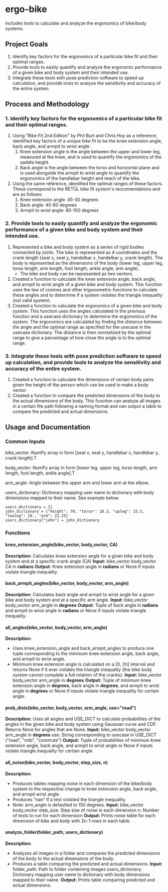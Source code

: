 # ergo-bike
Includes tools to calculate and analyze the ergonomics of bike/body systems.

## Project Goals
1. Identify key factors for the ergonomics of a particular bike fit and their optimal ranges.
2. Provide tools to easily quantify and analyze the ergonomic performance of a given bike and body system and their intended use.
3. Integrate these tools with pose prediction software to speed up calculation, and provide tools to analyze the sensitivity and accuracy of the entire system.

## Process and Methodology
### 1. Identify key factors for the ergonomics of a particular bike fit and their optimal ranges.
1. Using "Bike Fit 2nd Edition" by Phil Burt and Chris Hoy as a reference, identified key factors of a unique bike fit to be the knee extension angle, back angle, and armpit to wrist angle.
    1. Knee extension angle is the angle between the upper and lower leg, measured at the knee, and is used to quantify the ergonomics of the saddle height.
    2. Back angle is the angle between the torso and horizontal plane and is used alongside the armpit to wrist angle to quantify the ergonomics of the handlebar height and reach of the bike.
2. Using the same reference, identified the optimal ranges of these factors. These correspond to the RETÜL bike fit system's reccomendations and are as follows:
    1. Knee extension angle: 45-30 degrees
    2. Back angle: 45-60 degrees
    3. Armpit to wrist angle: 80-100 degrees
### 2. Provide tools to easily quantify and analyze the ergonomic performance of a given bike and body system and their intended use.
1. Represented a bike and body system as a series of rigid bodies connected by joints. The bike is represented as 4 coordinates and the crank length (seat x, seat y, handelbar x, handelbar y, crank length). The body is represented as the dimensions of the body (lower leg, upper leg, torso length, arm length, foot length, ankle angle, arm angle).
    * The bike and body can be represented as two vectors.
2. Created a function to calculate the knee extension angle, back angle, and armpit to wrist angle of a given bike and body system. This function uses the law of cosines and other trigonometric functions to calculate these angles and to determine if a system violates the triangle inequality (not valid system).
3. Created a function to calculate the ergonomics of a given bike and body system. This function uses the angles calculated in the previous function and a usecase dictionary to determine the ergonomics of the system. The ergonomics are calculated by finding the distance between the angle and the optimal range as specified for the usecase in the usecase dictionary. The distance is then normalized by the optimal range to give a percentage of how close the angle is to the optimal range. 
### 3. Integrate these tools with pose prediction software to speed up calculation, and provide tools to analyze the sensitivity and accuracy of the entire system.
1. Created a function to calculate the dimensions of certain body parts given the height of the person which can be used to make a body vector.
2. Created a function to compare the predicted dimensions of the body to the actual dimensions of the body. This function can analyze all images in a certain file path following a naming format and can output a table to compare the predicted and actual dimensions.

## Usage and Documentation
### Common Inputs
bike_vector: NumPy array in form [seat x, seat y, handlebar x, handlebar y, crank length].T

body_vector: NumPy array in form [lower leg, upper leg, torso length, arm length, foot length, ankle angle].T

arm_angle: Angle between the upper arm and lower arm at the elbow.

users_dictionary: Dictionary mapping user name to dictionary with body dimensions mapped to their name. See example below.
```
users_dictionary = {}
john_dictionary = {"height": 70, "torso": 28.3, "upleg": 15.5, "lowleg": 19., "arm": 21.25}
users_dictionary["john"] = john_dictionary
```

### Functions
#### knee_extension_angle(bike_vector, body_vector, CA)
**Description:**
	Calculates knee extension angle for a given bike and body system and at a specific crank angle (CA)
**Input:**
    bike_vector
    body_vector
    CA in **radians**
**Output:**
Knee extension angle in **radians** or None if inputs violate triangle inequality.

#### back_armpit_angles(bike_vector, body_vector, arm_angle)
**Description:**
    Calculates back angle and armpit to wrist angle for a given bike and body system and at a specific arm angle.
**Input:**
    bike_vector
    body_vector
    arm_angle in **degrees**
**Output:**
    Tuple of back angle in **radians** and armpit to wrist angle in **radians** or None if inputs violate triangle inequality.

#### all_angles(bike_vector, body_vector, arm_angle)
**Description:**
* Uses knee_extension_angle and back_armpit_angles to produce one tuple corresponding to the minimum knee extension angle, back angle, and armpit to wrist angle. 
* Minimum knee extension angle is calculated on a [0, 2π] interval and returns None if it ever violates the triangle inequality (the bike body system cannot complete a full rotation of the cranks). 
**Input:**
    bike_vector
    body_vector
    arm_angle in **degrees**
**Output:**
    Tuple of minimum knee extension angle in **degrees**, back angle in **degrees**, and armpit to wrist angle in **degrees** or None if inputs violate triangle inequality for certain angle.

#### prob_dists(bike_vector, body_vector, arm_angle, use="road")
**Description:**
    Uses all angles and USE_DICT to calculate probabilities of the angles in the given bike and body system using Gaussian curve and CDF. Returns None for angles that are None.
**Input:**
    bike_vector
    body_vector
    arm_angle in **degrees**
    use: String corresponding to usecase in USE_DICT ("road", "mtb", "commute")
**Output:**
    Tuple of probabilities of minimum knee extension angle, back angle, and armpit to wrist angle or None if inputs violate triangle inequality for certain angle.

#### all_noise(bike_vector, body_vector, step_size, n)
**Description:**  
* Produces tables mapping noise in each dimension of the bike/body system to the respective change to knee extension angle, back angle, and armpit wrist angle.
* Produces “nan” if a test violated the triangle inequality.
* Note: arm_angle is defaulted to 150 degrees.
**Input:**
    bike_vector
    body_vector
    step_size: Step size of noise in each dimension
    n: Number of tests to run for each dimension
**Output:**
    Prints noise table for each dimension of bike and body with 2n-1 rows in each table.

#### analyze_folder(folder_path, users_dictionary)
**Description:**
* Analyzes all images in a folder and compares the predicted dimensions of the body to the actual dimensions of the body.
* Produces a table comparing the predicted and actual dimensions.
**Input:**
    folder_path: Path to folder containing images
    users_dictionary: Dictionary mapping user name to dictionary with body dimensions mapped to their name.
**Output:**
    Prints table comparing predicted and actual dimensions.